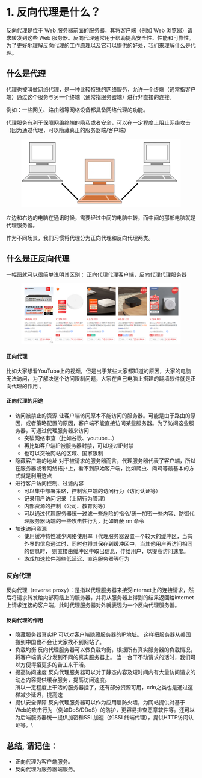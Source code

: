 # 1. 反向代理是什么？

反向代理是位于 Web 服务器前面的服务器，其将客户端（例如 Web 浏览器）请求转发到这些 Web 服务器。反向代理通常用于帮助提高安全性、性能和可靠性。为了更好地理解反向代理的工作原理以及它可以提供的好处，我们来理解什么是代理。

## 什么是代理

代理也被叫做网络代理，是一种比较特殊的网络服务，允许一个终端（通常指客户端）通过这个服务与另一个终端（通常指服务器端）进行非直接的连接。

例如：一些网关、路由器等网络设备都具备网络代理的功能。

代理服务有利于保障网络终端的隐私或者安全，可以在一定程度上阻止网络攻击（因为通过代理，可以隐藏真正的服务器端/客户端）

<figure><img src=".gitbook/assets/daili.png" alt=""><figcaption></figcaption></figure>

左边和右边的电脑在通讯时候，需要经过中间的电脑中转，而中间的那部电脑就是代理服务器。

作为不同场景，我们习惯将代理分为正向代理和反向代理两类。

## 什么是正反向代理

一幅图就可以很简单说明其区别： 正向代理代理客户端，反向代理代理服务器

<figure><img src=".gitbook/assets/image.png" alt=""><figcaption></figcaption></figure>

#### 正向代理

比如大家想看YouTube上的视频，但是出于某些大家都知道的原因，大家的电脑无法访问，为了解决这个访问限制问题，大家在自己电脑上搭建的翻墙软件就是正向代理的作用 。

#### 正向代理的用途

* 访问被禁止的资源
  让客户端访问原本不能访问的服务器。可能是由于路由的原因，或者策略配置的原因，客户端不能直接访问某些服务器。为了访问这些服务器，可通过代理服务器来访问
  * 突破网络审查（比如谷歌、youtube…）
  * 再比如客户端IP被服务器封禁，可以绕过IP封禁
  * 也可以突破网站的区域、国家限制
* 隐藏客户端的地址
  对于被请求的服务器而言，代理服务器代表了客户端，所以在服务器或者网络拓扑上，看不到原始客户端，比如爬虫、肉鸡等最基本的方式就是利用这点
* 进行客户访问控制、过滤内容
  * 可以集中部署策略，控制客户端的访问行为（访问认证等）
  * 记录用户访问记录（上网行为管理）
  * 内部资源的控制（公司、教育网等）
  * 可以通过代理服务器统一过滤一些危险的指令/统一加密一些内容、防御代理服务器两端的一些攻击性行为，比如屏蔽 rm 命令
* 加速访问资源
  * 使用缓冲特性减少网络使用率（代理服务器设置一个较大的缓冲区，当有外界的信息通过时，同时也将其保存到缓冲区中，当其他用户再访问相同的信息时， 则直接由缓冲区中取出信息，传给用户，以提高访问速度。
  * 游戏加速软件那些低延迟、直连服务器等行为

### 反向代理

反向代理（reverse proxy）：是指以代理服务器来接受internet上的连接请求，然后将请求转发给内部网络上的服务器，并将从服务器上得到的结果返回给internet上请求连接的客户端，此时代理服务器对外就表现为一个反向代理服务器。

#### 反向代理的作用

* 隐藏服务器真实IP
  可以对客户端隐藏服务器的IP地址。
  这样把服务器从美国搬到中国也不会让大家找不到网站了。
* 负载均衡
  反向代理服务器可以做负载均衡，根据所有真实服务器的负载情况，将客户端请求分发到不同的真实服务器上。
  当一台干不动请求的活时，我们可以方便得招更多的苦工来干活。
* 提高访问速度
  反向代理服务器可以对于静态内容及短时间内有大量访问请求的动态内容提供缓存服务，提高访问速度。\
  所以一定程度上干活的服务器挂了，还有部分资源可用，cdn之类也是通过这样减少延迟，提高速
* 提供安全保障
  反向代理服务器可以作为应用层防火墙，为网站提供对基于Web的攻击行为（例如DoS/DDoS）的防护，更容易排查恶意软件等。还可以为后端服务器统一提供加密和SSL加速（如SSL终端代理），提供HTTP访问认证等。\


## 总结, 请记住：

* 正向代理为客户端服务。
* 反向代理为服务器端服务。
